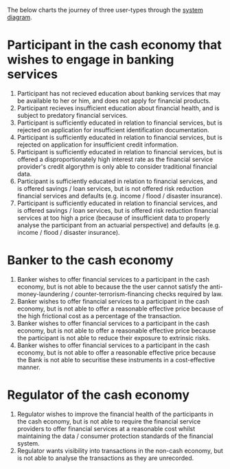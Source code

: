 The below charts the journey of three user-types through the [system diagram](https://github.com/Cash-Economy/BMGF/blob/master/Artifacts/System%20Diagram.jpg).

# Participant in the cash economy that wishes to engage in banking services
1. Participant has not recieved education about banking services that may be available to her or him, and does not apply for financial products.
2. Participant recieves insufficient education about financial health, and is subject to predatory financial services.
3. Participant is sufficiently educated in relation to financial services, but is rejected on application for insufficient identification documentation.
4. Participant is sufficiently educated in relation to financial services, but is rejected on application for insufficient credit information.
5. Participant is sufficiently educated in relation to financial services, but is offered a disproportionately high interest rate as the financial service provider's credit algorythm is only able to consider traditional financial data.
6. Participant is sufficiently educated in relation to financial services, and is offered savings / loan services, but is not offered risk reduction financial services and defaults (e.g. income / flood / disaster insurance).
7. Participant is sufficiently educated in relation to financial services, and is offered savings / loan services, but is offered risk reduction financial services at too high a price (because of insufficient data to properly analyse the participant from an actuarial perspective) and defaults (e.g. income / flood / disaster insurance).

# Banker to the cash economy
1. Banker wishes to offer financial services to a participant in the cash economy, but is not able to because the the user cannot satisfy the anti-money-laundering / counter-terrorism-financing checks required by law.
2. Banker wishes to offer financial services to a participant in the cash economy, but is not able to offer a reasonable effective price because of the high frictional cost as a percentage of the transaction.
3. Banker  wishes to offer financial services to a participant in the cash economy, but is not able to offer a reasonable effective price because the participant is not able to reduce their exposure to extrinsic risks.
4. Banker wishes to offer financial services to a participant in the cash economy, but is not able to offer a reasonable effective price because the Bank is not able to securitise these instruments in a cost-effective manner.

# Regulator of the cash economy
1. Regulator wishes to improve the financial health of the participants in the cash economy, but is not able to require the financial service providers to offer financial services at a reasonable cost whilst maintaining the data / consumer protection standards of the financial system.
2. Regulator wants visibility into transactions in the non-cash economy, but is not able to analyse the transactions as they are unrecorded.


